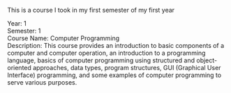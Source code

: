 This is a course I took in my first semester of my first year<br />

Year: 1<br />
Semester: 1<br />
Course Name: Computer Programming<br />
Description: This course provides an introduction to basic components of a computer and computer operation, an introduction to a programming language, basics of computer programming using structured and object-oriented approaches, data types, program structures, GUI (Graphical User Interface) programming, and some examples of computer programming to serve various purposes.
